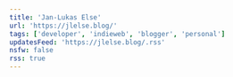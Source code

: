```yaml
---
title: 'Jan-Lukas Else'
url: 'https://jlelse.blog/'
tags: ['developer', 'indieweb', 'blogger', 'personal']
updatesFeed: 'https://jlelse.blog/.rss'
nsfw: false
rss: true
---
```

